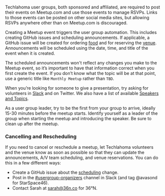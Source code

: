 Techlahoma user groups, both sponsored and affiliated, are required to post their events on Meetup.com and use those events to manage RSVPs. Links to those events can be posted on other social media sites, but allowing RSVPs anywhere other than on Meetup.com is discouraged.

Creating a Meetup event triggers the user group automation. This includes creating GitHub issues and scheduling announcements. If applicable, a GitHub issue will be created for ordering [food](https://github.com/techlahoma/user-groups/labels/food) and for reserving the [venue](https://github.com/techlahoma/user-groups/labels/scheduling). Announcements will be scheduled using the date, time, and title of the event when it is created.

The scheduled announcements won't reflect any changes you make to the Meetup event, so it’s important to have that information correct when you first create the event.  If you don’t know what the topic will be at that point, use a generic title like `Monthly Meetup` rather than `TBD`.

When you’re looking for someone to give a presentation, try asking for volunteers in [Slack](https://techlahoma.slack.com/messages/speakers/) and on Twitter. We also have a list of available [Speakers and Topics](https://github.com/techlahoma/user-groups/blob/master/SPEAKERS-AND-TOPICS.md).

As a user group leader, try to be the first from your group to arrive, ideally 15-30 minutes before the meetup starts. Identify yourself as a leader of the group when starting the meetup and introducing the speaker. Be sure to clean up after the meetup.

### Cancelling and Rescheduling
If you need to cancel or reschedule a meetup, let Techlahoma volunteers and the venue know as soon as possible so that they can update the announcements, A/V team scheduling, and venue reservations. You can do this in a few different ways:
* Create a GitHub issue about the [scheduling](https://github.com/techlahoma/user-groups/labels/scheduling) change.
* Post in the [#usergroup-organizers](https://techlahoma.slack.com/messages/usergroup-organizers/) channel in Slack (and tag @avasond for StarSpace46).
* Contact Sarah at sarah@36n.co for 36°N.

